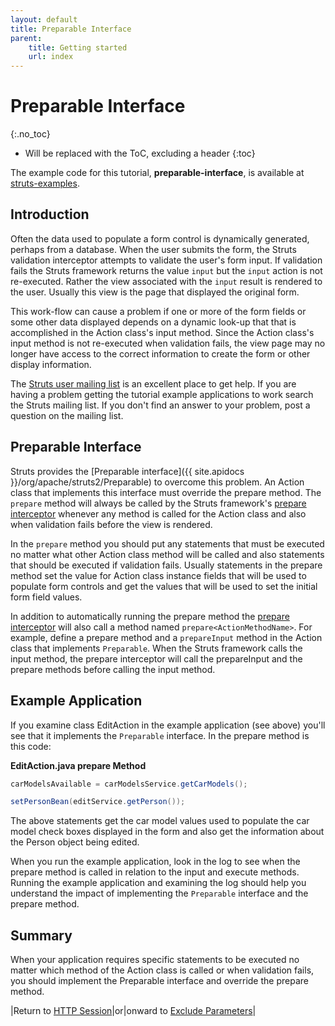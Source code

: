 ```yaml
---
layout: default
title: Preparable Interface
parent:
    title: Getting started
    url: index
---
```


# Preparable Interface
{:.no_toc}

* Will be replaced with the ToC, excluding a header
{:toc}

The example code for this tutorial, **preparable-interface**, is available at [struts-examples](https://github.com/apache/struts-examples).

## Introduction

Often the data used to populate a form control is dynamically generated, perhaps from a database. When the user submits 
the form, the Struts validation interceptor attempts to validate the user's form input. If validation fails the Struts 
framework returns the value `input` but the `input` action is not re-executed. Rather the view associated with the `input` 
result is rendered to the user. Usually this view is the page that displayed the original form.

This work-flow can cause a problem if one or more of the form fields or some other data displayed depends on a dynamic 
look-up that that is accomplished in the Action class's input method. Since the Action class's input method is not 
re-executed when validation fails, the view page may no longer have access to the correct information to create the form 
or other display information.

The [Struts user mailing list](../mail) is an excellent place to get help. If you are having 
a problem getting the tutorial example applications to work search the Struts mailing list. If you don't find an answer 
to your problem, post a question on the mailing list.

## Preparable Interface

Struts provides the [Preparable interface]({{ site.apidocs }}/org/apache/struts2/Preparable)
to overcome this problem. An Action class that implements this interface must override the prepare method. The `prepare` 
method will always be called by the Struts framework's [prepare interceptor](../core-developers/prepare-interceptor) 
whenever any method is called for the Action class and also when validation fails before the view is rendered.

In the `prepare` method you should put any statements that must be executed no matter what other Action class method will 
be called and also statements that should be executed if validation fails. Usually statements in the prepare method set 
the value for Action class instance fields that will be used to populate form controls and get the values that will be 
used to set the initial form field values.

In addition to automatically running the prepare method the [prepare interceptor](../core-developers/prepare-interceptor) 
will also call a method named `prepare<ActionMethodName>`. For example, define a prepare method and a `prepareInput` method 
in the Action class that implements `Preparable`. When the Struts framework calls the input method, the prepare interceptor 
will call the prepareInput and the prepare methods before calling the input method.

## Example Application

If you examine class EditAction in the example application (see above) you'll see that it implements the `Preparable` interface. 
In the prepare method is this code:

**EditAction.java prepare Method**

```java
carModelsAvailable = carModelsService.getCarModels();

setPersonBean(editService.getPerson());
```

The above statements get the car model values used to populate the car model check boxes displayed in the form and also 
get the information about the Person object being edited.

When you run the example application, look in the log to see when the prepare method is called in relation to the input 
and execute methods. Running the example application and examining the log should help you understand the impact of implementing 
the `Preparable` interface and the prepare method.

## Summary

When your application requires specific statements to be executed no matter which method of the Action class is called 
or when validation fails, you should implement the Preparable interface and override the prepare method.

|Return to [HTTP Session](http-session)|or|onward to [Exclude Parameters](exclude-parameters)|
